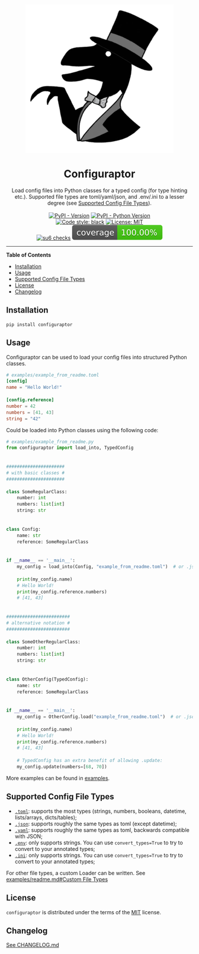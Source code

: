 <div align="center">
    <img 
        align="center" 
        src="https://raw.githubusercontent.com/trialandsuccess/configuraptor/master/_static/configuraptor_circle.png" 
        alt="Classy Configuraptor"
        width="400px"
        />
    <h1 align="center">Configuraptor</h1>
</div>

<div align="center">
    Load config files into Python classes for a typed config (for type hinting etc.).
    Supported file types are toml/yaml/json, and .env/.ini to a lesser degree 
        (see <a href="#supported-config-file-types">Supported Config File Types</a>).
</div>

<br>

<div align="center">
    <a href="https://pypi.org/project/configuraptor"><img alt="PyPI - Version" src="https://img.shields.io/pypi/v/configuraptor.svg"/></a>
    <a href="https://pypi.org/project/configuraptor"><img alt="PyPI - Python Version" src="https://img.shields.io/pypi/pyversions/configuraptor.svg"/></a>
    <br/>
    <a href="https://github.com/psf/black"><img alt="Code style: black" src="https://img.shields.io/badge/code%20style-black-000000.svg"/></a>
    <a href="https://opensource.org/licenses/MIT"><img alt="License: MIT" src="https://img.shields.io/badge/License-MIT-yellow.svg"/></a>
    <br/>
    <a href="https://github.com/trialandsuccess/configuraptor/actions"><img alt="su6 checks" src="https://github.com/trialandsuccess/configuraptor/actions/workflows/su6.yml/badge.svg?branch=development"/></a>
    <a href="https://github.com/trialandsuccess/configuraptor/actions"><img alt="Coverage" src="coverage.svg"/></a>
</div> 

---

**Table of Contents**

- [Installation](#installation)
- [Usage](#usage)
- [Supported Config File Types](#supported-config-file-types)
- [License](#license)
- [Changelog](#changelog)

## Installation

```console
pip install configuraptor
```

## Usage

Configuraptor can be used to load your config files into structured Python classes.

```toml
# examples/example_from_readme.toml
[config]
name = "Hello World!"

[config.reference]
number = 42
numbers = [41, 43]
string = "42"
```

Could be loaded into Python classes using the following code:

```python
# examples/example_from_readme.py
from configuraptor import load_into, TypedConfig


######################
# with basic classes #
######################

class SomeRegularClass:
    number: int
    numbers: list[int]
    string: str


class Config:
    name: str
    reference: SomeRegularClass


if __name__ == '__main__':
    my_config = load_into(Config, "example_from_readme.toml")  # or .json, .yaml

    print(my_config.name)
    # Hello World!
    print(my_config.reference.numbers)
    # [41, 43]


########################
# alternative notation #
########################

class SomeOtherRegularClass:
    number: int
    numbers: list[int]
    string: str


class OtherConfig(TypedConfig):
    name: str
    reference: SomeRegularClass


if __name__ == '__main__':
    my_config = OtherConfig.load("example_from_readme.toml")  # or .json, .yaml

    print(my_config.name)
    # Hello World!
    print(my_config.reference.numbers)
    # [41, 43]

    # TypedConfig has an extra benefit of allowing .update:
    my_config.update(numbers=[68, 70])
```

More examples can be found in [examples](https://github.com/trialandsuccess/configuraptor/blob/master/examples).

## Supported Config File Types

- [`.toml`](https://docs.fileformat.com/programming/toml/): supports the most types (strings, numbers, booleans,
  datetime, lists/arrays, dicts/tables);
- [`.json`](https://www.w3schools.com/js/js_json_datatypes.asp): supports roughly the same types as toml (except
  datetime);
- [`.yaml`](https://docs.fileformat.com/programming/yaml): supports roughly the same types as toml, backwards compatible
  with JSON;
- [`.env`](https://pypi.org/project/python-dotenv/): only supports strings. You can use `convert_types=True` to try to
  convert to your annotated types;
- [`.ini`](https://docs.python.org/3/library/configparser.html): only supports strings. You can use `convert_types=True`
  to try to convert to your annotated types;

For other file types, a custom Loader can be written.
See [examples/readme.md#Custom File Types](https://github.com/trialandsuccess/configuraptor/blob/master/examples/readme.md#custom-file-types)

## License

`configuraptor` is distributed under the terms of the [MIT](https://spdx.org/licenses/MIT.html) license.

## Changelog

[See CHANGELOG.md](https://github.com/trialandsuccess/configuraptor/blob/master/CHANGELOG.md)
